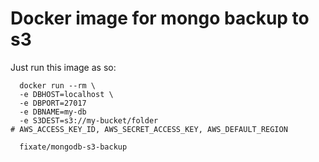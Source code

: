 # Docker image for mongo backup to s3

Just run this image as so:

```shell
  docker run --rm \
  -e DBHOST=localhost \
  -e DBPORT=27017
  -e DBNAME=my-db
  -e S3DEST=s3://my-bucket/folder
# AWS_ACCESS_KEY_ID, AWS_SECRET_ACCESS_KEY, AWS_DEFAULT_REGION

  fixate/mongodb-s3-backup
```
